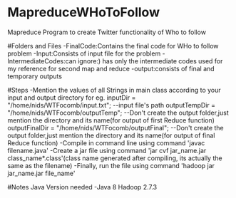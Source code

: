 # MapreduceWHoToFollow
Mapreduce Program to create Twitter functionality of Who to follow

#Folders and Files
 -FinalCode:Contains the final code for WHo to follow problem
 -Input:Consists of input file for the problem
 -IntermediateCodes:can ignore:) has only the intermediate codes used for my reference for second map and reduce
 -output:consists of final and temporary outputs
 
#Steps
 -Mention the values of all Strings in main class according to your input and output directory for eg.
   inputDir = "/home/nids/WTFocomb/input.txt"; --input file's path
   outputTempDir = "/home/nids/WTFocomb/outputTemp"; --Don't create the output folder,just mention the directory and its name(for output 
   of first Reduce function)
   outputFinalDir = "/home/nids/WTFocomb/outputFinal"; --Don't create the output folder,just mention the directory and its name(for output 
   of final Reduce function)
 -Compile in command line using command 'javac filename.java'
 -Create a jar file using command 'jar cvf jar_name.jar class_name*.class'(class name generated after compiling, its actually the same 
  as the   filename)
 -Finally, run the file using command 'hadoop jar jar_name.jar file_name'

#Notes
 Java Version needed -Java 8
 Hadoop 2.7.3
 

